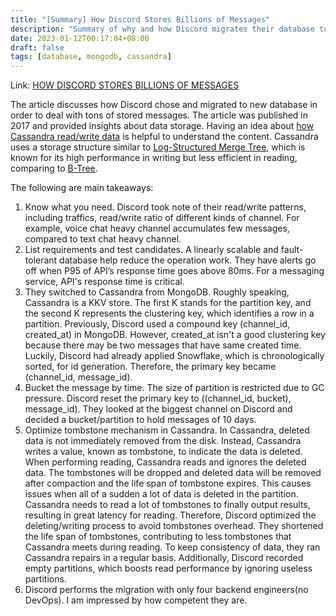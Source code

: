 ```yaml
---
title: "[Summary] How Discord Stores Billions of Messages"
description: "Summary of why and how Discord migrates their database to Cassandra"
date: 2023-01-12T00:17:04+08:00
draft: false
tags: [database, mongodb, cassandra]
---
```


Link: [HOW DISCORD STORES BILLIONS OF MESSAGES](https://discord.com/blog/how-discord-stores-billions-of-messages)


The article discusses how Discord chose and migrated to new database in order to deal with tons of stored messages. The article was published in 2017 and provided insights about data storage. Having an idea about [how Cassandra read/write data](https://docs.datastax.com/en/cassandra-oss/3.x/cassandra/dml/dmlIntro.html) is helpful to understand the content. Cassandra uses a storage structure similar to [Log-Structured Merge Tree](https://en.wikipedia.org/wiki/Log-structured_merge-tree), which is known for its high performance in writing but less efficient in reading, comparing to [B-Tree](https://en.wikipedia.org/wiki/B-tree).

The following are main takeaways:
1. Know what you need. Discord took note of their read/write patterns, including traffics, read/write ratio of different kinds of channel. For example, voice chat heavy channel accumulates few messages, compared to text chat heavy channel.
2. List requirements and test candidates. A linearly scalable and fault-tolerant database help reduce the operation work. They have alerts go off when P95 of API’s response time goes above 80ms. For a messaging service, API's response time is critical.
3. They switched to Cassandra from MongoDB. Roughly speaking, Cassandra is a KKV store. The first K stands for the partition key, and the second K represents the clustering key, which identifies a row in a partition. Previously, Discord used a compound key (channel_id, created_at) in MongoDB. However, created_at isn't a good clustering key because there may be two messages that have same created time. Luckily, Discord had already applied Snowflake, which is chronologically sorted, for id generation. Therefore, the primary key became (channel_id, message_id).
4. Bucket the message by time. The size of partition is restricted due to GC pressure. Discord reset the primary key to ((channel_id, bucket), message_id). They looked at the biggest channel on Discord and decided a bucket/partition to hold messages of 10 days.
5. Optimize tombstone mechanism in Cassandra. In Cassandra, deleted data is not immediately removed from the disk. Instead, Cassandra writes a value, known as tombstone, to indicate the data is deleted. When performing reading, Cassandra reads and ignores the deleted data. The tombstones will be dropped and deleted data will be removed after compaction and the life span of tombstone expires. This causes issues when all of a sudden a lot of data is deleted in the partition. Cassandra needs to read a lot of tombstones to finally output results, resulting in great latency for reading. Therefore, Discord optimized the deleting/writing process to avoid tombstones overhead. They shortened the life span of tombstones, contributing to less tombstones that Cassandra meets during reading. To keep consistency of data, they ran Cassandra repairs in a regular basis. Additionally, Discord recorded empty partitions, which boosts read performance by ignoring useless partitions.
6. Discord performs the migration with only four backend engineers(no DevOps). I am impressed by how competent they are.
